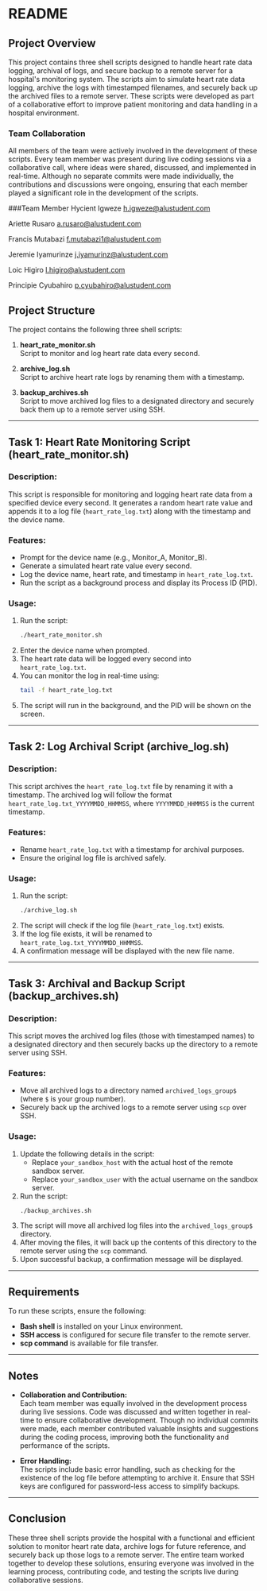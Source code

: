 # README

## Project Overview

This project contains three shell scripts designed to handle heart rate data logging, archival of logs, and secure backup to a remote server for a hospital's monitoring system. The scripts aim to simulate heart rate data logging, archive the logs with timestamped filenames, and securely back up the archived files to a remote server. These scripts were developed as part of a collaborative effort to improve patient monitoring and data handling in a hospital environment.

### Team Collaboration
All members of the team were actively involved in the development of these scripts. Every team member was present during live coding sessions via a collaborative call, where ideas were shared, discussed, and implemented in real-time. Although no separate commits were made individually, the contributions and discussions were ongoing, ensuring that each member played a significant role in the development of the scripts.

###Team Member
Hycient Igweze
h.igweze@alustudent.com

Ariette Rusaro
a.rusaro@alustudent.com

Francis Mutabazi
f.mutabazi1@alustudent.com

Jeremie Iyamurinze
j.iyamurinz@alustudent.com

Loic Higiro
l.higiro@alustudent.com

Principie Cyubahiro
p.cyubahiro@alustudent.com

## Project Structure

The project contains the following three shell scripts:

1. **heart_rate_monitor.sh**  
   Script to monitor and log heart rate data every second.
   
2. **archive_log.sh**  
   Script to archive heart rate logs by renaming them with a timestamp.
   
3. **backup_archives.sh**  
   Script to move archived log files to a designated directory and securely back them up to a remote server using SSH.

---

## Task 1: Heart Rate Monitoring Script (heart_rate_monitor.sh)

### Description:
This script is responsible for monitoring and logging heart rate data from a specified device every second. It generates a random heart rate value and appends it to a log file (`heart_rate_log.txt`) along with the timestamp and the device name.

### Features:
- Prompt for the device name (e.g., Monitor_A, Monitor_B).
- Generate a simulated heart rate value every second.
- Log the device name, heart rate, and timestamp in `heart_rate_log.txt`.
- Run the script as a background process and display its Process ID (PID).

### Usage:
1. Run the script:  
   ```bash
   ./heart_rate_monitor.sh
   ```
2. Enter the device name when prompted.
3. The heart rate data will be logged every second into `heart_rate_log.txt`.
4. You can monitor the log in real-time using:  
   ```bash
   tail -f heart_rate_log.txt
   ```
5. The script will run in the background, and the PID will be shown on the screen.

---

## Task 2: Log Archival Script (archive_log.sh)

### Description:
This script archives the `heart_rate_log.txt` file by renaming it with a timestamp. The archived log will follow the format `heart_rate_log.txt_YYYYMMDD_HHMMSS`, where `YYYYMMDD_HHMMSS` is the current timestamp.

### Features:
- Rename `heart_rate_log.txt` with a timestamp for archival purposes.
- Ensure the original log file is archived safely.

### Usage:
1. Run the script:  
   ```bash
   ./archive_log.sh
   ```
2. The script will check if the log file (`heart_rate_log.txt`) exists.
3. If the log file exists, it will be renamed to `heart_rate_log.txt_YYYYMMDD_HHMMSS`.
4. A confirmation message will be displayed with the new file name.

---

## Task 3: Archival and Backup Script (backup_archives.sh)

### Description:
This script moves the archived log files (those with timestamped names) to a designated directory and then securely backs up the directory to a remote server using SSH.

### Features:
- Move all archived logs to a directory named `archived_logs_group$` (where `$` is your group number).
- Securely back up the archived logs to a remote server using `scp` over SSH.

### Usage:
1. Update the following details in the script:
   - Replace `your_sandbox_host` with the actual host of the remote sandbox server.
   - Replace `your_sandbox_user` with the actual username on the sandbox server.
2. Run the script:  
   ```bash
   ./backup_archives.sh
   ```
3. The script will move all archived log files into the `archived_logs_group$` directory.
4. After moving the files, it will back up the contents of this directory to the remote server using the `scp` command.
5. Upon successful backup, a confirmation message will be displayed.

---

## Requirements

To run these scripts, ensure the following:

- **Bash shell** is installed on your Linux environment.
- **SSH access** is configured for secure file transfer to the remote server.
- **scp command** is available for file transfer.

---

## Notes

- **Collaboration and Contribution:**  
  Each team member was equally involved in the development process during live sessions. Code was discussed and written together in real-time to ensure collaborative development. Though no individual commits were made, each member contributed valuable insights and suggestions during the coding process, improving both the functionality and performance of the scripts.

- **Error Handling:**  
  The scripts include basic error handling, such as checking for the existence of the log file before attempting to archive it. Ensure that SSH keys are configured for password-less access to simplify backups.

---

## Conclusion

These three shell scripts provide the hospital with a functional and efficient solution to monitor heart rate data, archive logs for future reference, and securely back up those logs to a remote server. The entire team worked together to develop these solutions, ensuring everyone was involved in the learning process, contributing code, and testing the scripts live during collaborative sessions.


